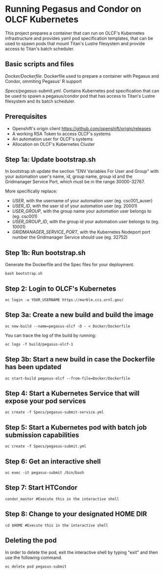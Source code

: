 # Running Pegasus and Condor on OLCF Kubernetes

This project prepares a container that can run on OLCF's Kubernetes infrastructure and provides yaml pod specification templates, that can be used to spawn pods that mount Titan's Lustre filesystem and provide access to Titan's batch scheduler.

## Basic scripts and files

_Docker/Dockerfile_. Dockerfile used to prepare a container with Pegasus and Condor, ommiting Pegasus' R support

_Specs/pegasus-submit.yml_. Contains Kubernetes pod specification that can be used to spawn a pegasus/condor pod that has access to Titan's Lustre filesystem and its batch scheduler.

## Prerequisites

- Openshift's origin client https://github.com/openshift/origin/releases
- A working RSA Token to access OLCF's systems
- An automation user for OLCF's systems
- Allocation on OLCF's Kubernetes Cluster

Step 1a: Update bootstrap.sh
-----------------------------
In bootstrap.sh update the section "ENV Variables For User and Group" with your automation user's name, id, group name, group id and the Gridmanager Service Port, which must be in the range 30000-32767.

More specifically replace:
- _USER_, with the username of your automation user (eg. csc001\_auser)
- _USER\_ID_, with the user id of your automation user (eg. 20001)
- _USER\_GROUP_, with the group name your automation user belongs to (eg. csc001)
- _USER\_GROUP\_ID_, with the group id your automation user belongs to (eg. 10001)
- _GRIDMANAGER\_SERVICE\_PORT_, with the Kubernetes Nodeport port number the Gridmanager Service should use (eg. 32752)

Step 1b: Run bootstrap.sh
--------------------------
Generate the Dockerfile and the Spec files for your deployment.
```
bash bootstrap.sh
```

Step 2: Login to OLCF's Kubernetes
-----------------------------------
```
oc login -u YOUR_USERNAME https://marble.ccs.ornl.gov/
```

Step 3a: Create a new build and build the image
------------------------------------------------
```
oc new-build --name=pegasus-olcf -D - < Docker/Dockerfile
```

You can trace the log of the build by running:

```
oc logs -f build/pegasus-olcf-1
```

Step 3b: Start a new build in case the Dockerfile has been updated
-------------------------------------------------------------------
```
oc start-build pegasus-olcf --from-file=Docker/Dockerfile
```

Step 4: Start a Kubernetes Service that will expose your pod services
----------------------------------------------------------------------
```
oc create -f Specs/pegasus-submit-service.yml
```

Step 5: Start a Kubernetes pod with batch job submission capabilities
----------------------------------------------------------------------
```
oc create -f Specs/pegasus-submit.yml
```

Step 6: Get an interactive shell
--------------------------------------------------
```
oc exec -it pegasus-submit /bin/bash
```

Step 7: Start HTCondor
--------------------------------------------------
```
condor_master #Execute this in the interactive shell
```

Step 8: Change to your designated HOME DIR
--------------------------------------------------
```
cd $HOME #Execute this in the interactive shell
```

Deleting the pod
--------------------------------------------------

In order to delete the pod, exit the interactive shell by typing "exit"
and then use the following command.

```
oc delete pod pegasus-submit
```

